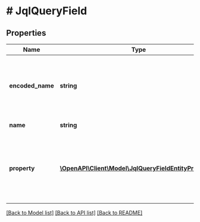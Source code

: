 # # JqlQueryField

## Properties

Name | Type | Description | Notes
------------ | ------------- | ------------- | -------------
**encoded_name** | **string** | The encoded name of the field, which can be used directly in a JQL query. | [optional]
**name** | **string** | The name of the field. |
**property** | [**\OpenAPI\Client\Model\JqlQueryFieldEntityProperty[]**](JqlQueryFieldEntityProperty.md) | When the field refers to a value in an entity property, details of the entity property value. | [optional]

[[Back to Model list]](../../README.md#models) [[Back to API list]](../../README.md#endpoints) [[Back to README]](../../README.md)
